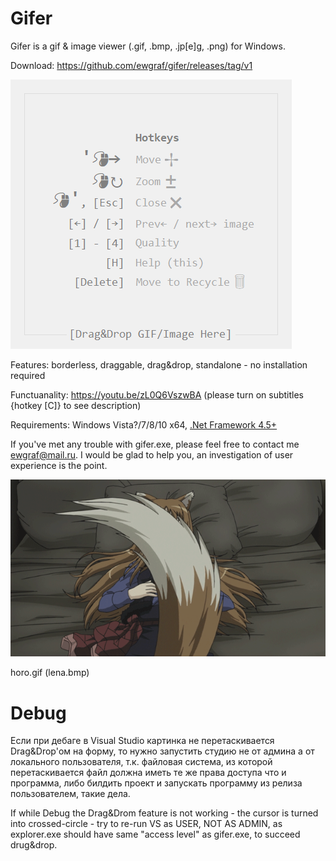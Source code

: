 # Gifer

Gifer is a gif & image viewer (.gif, .bmp, .jp[e]g, .png) for Windows.

Download: https://github.com/ewgraf/gifer/releases/tag/v1

![](help.png)

Features: borderless, draggable, drag&drop, standalone - no installation required

Functuanality: https://youtu.be/zL0Q6VszwBA (please turn on subtitles {hotkey [C]} to see description)

Requirements: Windows Vista?/7/8/10 x64, [.Net Framework 4.5+](https://www.microsoft.com/ru-ru/download/details.aspx?id=30653)

If you've met any trouble with gifer.exe, please feel free to contact me ewgraf@mail.ru. I would be glad to help you, an investigation of user experience is the point.

![](horo.gif)

horo.gif (lena.bmp)

# Debug
Если при дебаге в Visual Studio картинка не перетаскивается Drag&Drop'ом на форму, то нужно запустить студию не от админа а от локального пользователя, т.к. файловая система, из которой перетаскивается файл должна иметь те же права доступа что и программа, либо билдить проект и запускать программу из релиза пользователем, такие дела.

If while Debug the Drag&Drom feature is not working - the cursor is turned into crossed-circle - try to re-run VS as USER, NOT AS ADMIN, as explorer.exe should have same "access level" as gifer.exe, to succeed drug&drop.

